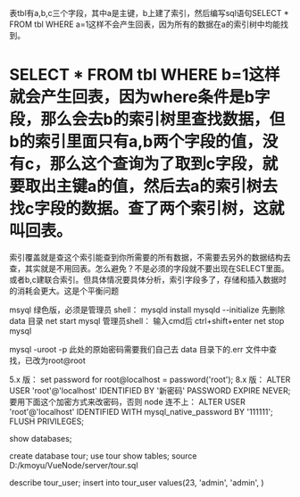 表tbl有a,b,c三个字段，其中a是主键，b上建了索引，然后编写sql语句SELECT * FROM tbl WHERE a=1这样不会产生回表，因为所有的数据在a的索引树中均能找到。
# SELECT * FROM tbl WHERE b=1这样就会产生回表，因为where条件是b字段，那么会去b的索引树里查找数据，但b的索引里面只有a,b两个字段的值，没有c，那么这个查询为了取到c字段，就要取出主键a的值，然后去a的索引树去找c字段的数据。查了两个索引树，这就叫回表。
索引覆盖就是查这个索引能查到你所需要的所有数据，不需要去另外的数据结构去查，其实就是不用回表。怎么避免？不是必须的字段就不要出现在SELECT里面。或者b,c建联合索引。但具体情况要具体分析，索引字段多了，存储和插入数据时的消耗会更大。这是个平衡问题


msyql 绿色版，必须是管理员 shell：
mysqld install
mysqld --initialize 先删除 data 目录
net start mysql 管理员shell： 输入cmd后 ctrl+shift+enter
net stop mysql

mysql -uroot -p
此处的原始密码需要我们自己去 data 目录下的.err 文件中查找，已改为root@root

5.x 版：
set password for root@localhost = password('root');
8.x 版：
ALTER USER 'root'@'localhost' IDENTIFIED BY '新密码' PASSWORD EXPIRE NEVER;
要用下面这个加密方式来改密码，否则 node 连不上：
ALTER USER 'root'@'localhost' IDENTIFIED WITH mysql_native_password BY '111111';
FLUSH PRIVILEGES;

show databases;

create database tour;
use tour
show tables;
source D:/kmoyu/VueNode/server/tour.sql

describe tour_user;
insert into tour_user values(23, 'admin', 'admin', )
